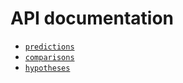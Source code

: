 # API documentation

* [`predictions`](../api/predictions/index.html)
* [`comparisons`](../api/comparisons/index.html)
* [`hypotheses`](../api/hypotheses/index.html)
